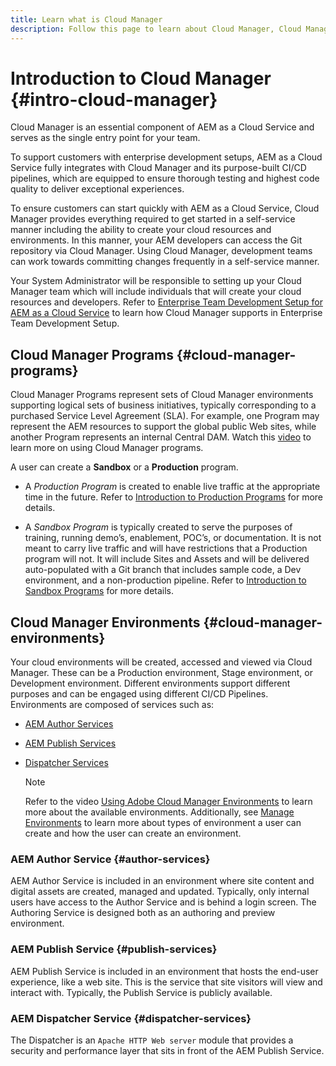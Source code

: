 ```yaml
---
title: Learn what is Cloud Manager
description: Follow this page to learn about Cloud Manager, Cloud Manager Programs, and Environments.
---
```


# Introduction to Cloud Manager {#intro-cloud-manager}

Cloud Manager is an essential component of AEM as a Cloud Service and serves as the single entry point for your team.

To support customers with enterprise development setups, AEM as a Cloud Service fully integrates with Cloud Manager and its purpose-built CI/CD pipelines, which are equipped to ensure thorough testing and highest code quality to deliver exceptional experiences.

To ensure customers can start quickly with AEM as a Cloud Service, Cloud Manager provides everything required to get started in a self-service manner including the ability to create your cloud resources and environments. In this manner, your AEM developers can access the Git repository via Cloud Manager. Using Cloud Manager, development teams can work towards committing changes frequently in a self-service manner.

Your System Administrator will be responsible to setting up your Cloud Manager team which will include individuals that will create your cloud resources and developers. Refer to [Enterprise Team Development Setup for AEM as a Cloud Service](/help/implementing/cloud-manager/enterprise-team-dev-setup.md) to learn how Cloud Manager supports in Enterprise Team Development Setup.

## Cloud Manager Programs {#cloud-manager-programs}

Cloud Manager Programs represent sets of Cloud Manager environments supporting logical sets of business initiatives, typically corresponding to a purchased Service Level Agreement (SLA). For example, one Program may represent the AEM resources to support the global public Web sites, while another Program represents an internal Central DAM. Watch this [video](https://experienceleague.adobe.com/docs/experience-manager-learn/cloud-service/cloud-manager/programs.html?lang=en) to learn more on using Cloud Manager programs.

A user can create a **Sandbox** or a **Production** program. 

* A *Production Program* is created to enable live traffic at the appropriate time in the future.
   Refer to [Introduction to Production Programs](/help/onboarding/getting-access-to-aem-in-cloud/introduction-production-programs.md) for more details.

* A *Sandbox Program* is typically created to serve the purposes of training, running demo’s, enablement, POC’s, or documentation. It is not meant to carry live traffic and will have restrictions that a Production program will not. It will include Sites and Assets and will be delivered auto-populated with a Git branch that includes sample code, a Dev environment, and a non-production pipeline.
   Refer to [Introduction to Sandbox Programs](/help/onboarding/getting-access-to-aem-in-cloud/introduction-sandbox-programs.md) for more details.

## Cloud Manager Environments {#cloud-manager-environments}

Your cloud environments will be created, accessed and viewed via Cloud Manager. These can be a Production environment, Stage environment, or Development environment. Different environments support different purposes and can be engaged using different CI/CD Pipelines. Environments are composed of services such as:

* [AEM Author Services](#author-services)
* [AEM Publish Services](#publish-services)
* [Dispatcher Services](#dispatcher-services)

   >[!NOTE]
   > Refer to the video [Using Adobe Cloud Manager Environments](https://experienceleague.adobe.com/docs/experience-manager-learn/cloud-service/cloud-manager/environments.html?lang=en#cloud-manager) to learn more about the available environments. Additionally, see [Manage Environments](https://experienceleague.adobe.com/docs/experience-manager-cloud-service/implementing/using-cloud-manager/manage-environments.html?lang=en) to learn more about types of environment a user can create and how the user can create an environment.

### AEM Author Service {#author-services}

AEM Author Service is included in an environment where site content and digital assets are created, managed and updated. Typically, only internal users have access to the Author Service and is behind a login screen. The Authoring Service is designed both as an authoring and preview environment.

### AEM Publish Service {#publish-services}

AEM Publish Service is included in an environment that hosts the end-user experience, like a web site. This is the service that site visitors will view and interact with. Typically, the Publish Service is publicly available.

### AEM Dispatcher Service {#dispatcher-services}

The Dispatcher is an `Apache HTTP Web server` module that provides a security and performance layer that sits in front of the AEM Publish Service.